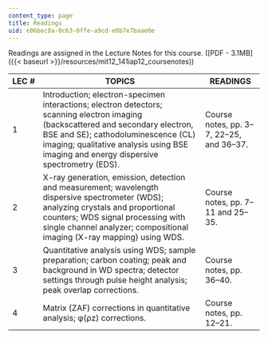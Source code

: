 ```yaml
---
content_type: page
title: Readings
uid: e06bec8a-0c63-0ffe-a9cd-e0b7e7baae0e
---
```


Readings are assigned in the Lecture Notes for this course. ([PDF - 3.1MB]({{< baseurl >}}/resources/mit12_141iap12_coursenotes))

| LEC # | TOPICS | READINGS |
| --- | --- | --- |
| 1 | Introduction; electron-specimen interactions; electron detectors; scanning electron imaging (backscattered and secondary electron, BSE and SE); cathodoluminescence (CL) imaging; qualitative analysis using BSE imaging and energy dispersive spectrometry (EDS). | Course notes, pp. 3–7, 22–25, and 36–37. |
| 2 | X-ray generation, emission, detection and measurement; wavelength dispersive spectrometer (WDS); analyzing crystals and proportional counters; WDS signal processing with single channel analyzer; compositional imaging (X-ray mapping) using WDS. | Course notes, pp. 7–11 and 25–35. |
| 3 | Quantitative analysis using WDS; sample preparation; carbon coating; peak and background in WD spectra; detector settings through pulse height analysis; peak overlap corrections. | Course notes, pp. 36–40. |
| 4 | Matrix (ZAF) corrections in quantitative analysis; φ(ρz) corrections. | Course notes, pp. 12–21.